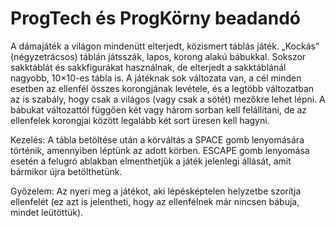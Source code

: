 # ProgTech és ProgKörny beadandó

A dámajáték a világon mindenütt elterjedt, közismert táblás játék. „Kockás” (négyzetrácsos) táblán játsszák, lapos, korong alakú bábukkal. Sokszor sakktáblát és sakkfigurákat használnak, de elterjedt a sakktáblánál nagyobb, 10×10-es tábla is. A játéknak sok változata van, a cél minden esetben az ellenfél összes korongjának levétele, és a legtöbb változatban az is szabály, hogy csak a világos (vagy csak a sötét) mezőkre lehet lépni. A bábukat változattól függően két vagy három sorban kell felállítani, de az ellenfelek korongjai között legalább két sort üresen kell hagyni.

Kezelés: A tábla betöltése után a körváltás a SPACE gomb lenyomására történik, amennyiben léptünk az adott körben. ESCAPE gomb lenyomása esetén a felugró ablakban elmenthetjük a játék jelenlegi állását, amit bármikor újra betölthetünk.

Győzelem: Az nyeri meg a játékot, aki lépésképtelen helyzetbe szorítja ellenfelét (ez azt is jelentheti, hogy az ellenfélnek már nincsen bábuja, mindet leütöttük).